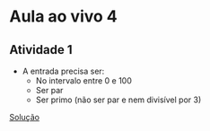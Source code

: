 # Aula ao vivo 4

## Atividade 1

- A entrada precisa ser:
  - No intervalo entre 0 e 100
  - Ser par
  - Ser primo (não ser par e nem divisível por 3)

[Solução](https://github.com/lucasInCoffePower/TalentoCloud-FrontEnd/blob/main/Modulo1-Introducao_a_programacao/AulaAoVivo4/ao_vivo.py)
